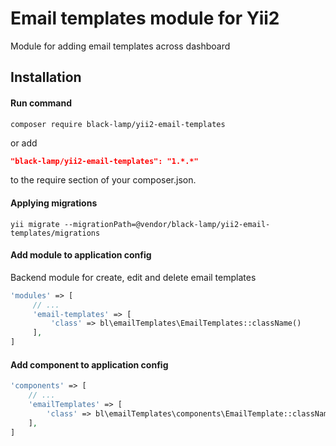 Email templates module for Yii2
===============================
Module for adding email templates across dashboard

Installation
------------
#### Run command
```
composer require black-lamp/yii2-email-templates
```
or add
```json
"black-lamp/yii2-email-templates": "1.*.*"
```
to the require section of your composer.json.
#### Applying migrations
```
yii migrate --migrationPath=@vendor/black-lamp/yii2-email-templates/migrations
```
#### Add module to application config
Backend module for create, edit and delete email templates
```php
'modules' => [
     // ...
     'email-templates' => [
         'class' => bl\emailTemplates\EmailTemplates::className()
     ],
]
```
#### Add component to application config
```php
'components' => [
    // ...
    'emailTemplates' => [
        'class' => bl\emailTemplates\components\EmailTemplate::className()
    ],
]
```
